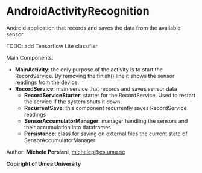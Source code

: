 # AndroidActivityRecognition



Android application that records and saves the data from the available sensor.

TODO: add Tensorflow Lite classifier

Main Components:
- **MainActivity**: the only purpose of the activity is to start the RecordService. By removing the finish() line it shows the sensor readings from the device.
- **RecordService**: main service that records and saves sensor data
  - **RecordServiceStarter**: starter for the RecordService. Used to restart the service if the system shuts it down.
  - **RecurrentSave**: this component recurrently saves RecordService readings
  - **SensorAccumulatorManager**: manager handling the sensors and their accumulation into dataframes
  - **Persistance**: class for saving on external files the current state of SensorAccumulatorManager



Author: **Michele Persiani**, michelep@cs.umu.se

**Copiright of Umea University**
